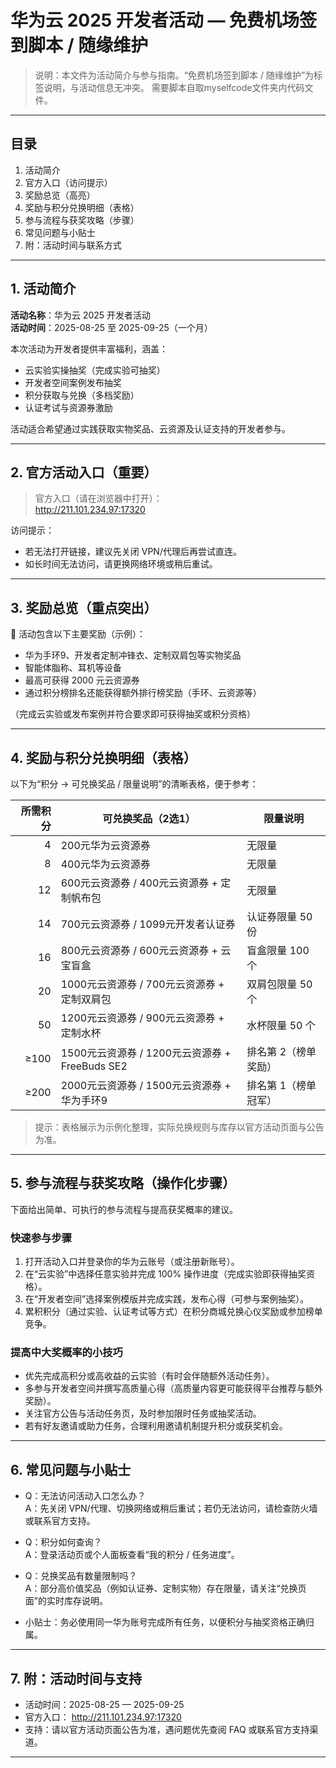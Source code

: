 # 华为云 2025 开发者活动 — 免费机场签到脚本 / 随缘维护
> 说明：本文件为活动简介与参与指南。“免费机场签到脚本 / 随缘维护”为标签说明，与活动信息无冲突。
> 需要脚本自取myselfcode文件夹内代码文件。
---
## 目录
1. 活动简介
2. 官方入口（访问提示）
3. 奖励总览（高亮）
4. 奖励与积分兑换明细（表格）
5. 参与流程与获奖攻略（步骤）
6. 常见问题与小贴士
7. 附：活动时间与联系方式
---
## 1. 活动简介
**活动名称**：华为云 2025 开发者活动  
**活动时间**：2025-08-25 至 2025-09-25（一个月）  

本次活动为开发者提供丰富福利，涵盖：
- 云实验实操抽奖（完成实验可抽奖）
- 开发者空间案例发布抽奖
- 积分获取与兑换（多档奖励）
- 认证考试与资源券激励

活动适合希望通过实践获取实物奖品、云资源及认证支持的开发者参与。

---

## 2. 官方活动入口（重要）
> 官方入口（请在浏览器中打开）：  
> http://211.101.234.97:17320

访问提示：  
- 若无法打开链接，建议先关闭 VPN/代理后再尝试直连。  
- 如长时间无法访问，请更换网络环境或稍后重试。

---

## 3. 奖励总览（重点突出）
🎁 活动包含以下主要奖励（示例）：
- 华为手环9、开发者定制冲锋衣、定制双肩包等实物奖品
- 智能体脂称、耳机等设备
- 最高可获得 2000 元云资源券
- 通过积分榜排名还能获得额外排行榜奖励（手环、云资源等）

（完成云实验或发布案例并符合要求即可获得抽奖或积分资格）

---

## 4. 奖励与积分兑换明细（表格）
以下为“积分 → 可兑换奖品 / 限量说明”的清晰表格，便于参考：

| 所需积分 | 可兑换奖品（2选1）                         | 限量说明                       |
|---------:|------------------------------------------|------------------------------|
| 4       | 200元华为云资源券                          | 无限量                       |
| 8       | 400元华为云资源券                          | 无限量                       |
| 12      | 600元云资源券 / 400元云资源券 + 定制帆布包 | 无限量                       |
| 14      | 700元云资源券 / 1099元开发者认证券         | 认证券限量 50 份             |
| 16      | 800元云资源券 / 600元云资源券 + 云宝盲盒   | 盲盒限量 100 个              |
| 20      | 1000元云资源券 / 700元云资源券 + 定制双肩包 | 双肩包限量 50 个             |
| 50      | 1200元云资源券 / 900元云资源券 + 定制水杯  | 水杯限量 50 个               |
| ≥100    | 1500元云资源券 / 1200元云资源券 + FreeBuds SE2 | 排名第 2（榜单奖励）      |
| ≥200    | 2000元云资源券 / 1500元云资源券 + 华为手环9 | 排名第 1（榜单冠军）       |

> 提示：表格展示为示例化整理，实际兑换规则与库存以官方活动页面与公告为准。

---

## 5. 参与流程与获奖攻略（操作化步骤）
下面给出简单、可执行的参与流程与提高获奖概率的建议。

### 快速参与步骤
1. 打开活动入口并登录你的华为云账号（或注册新账号）。  
2. 在“云实验”中选择任意实验并完成 100% 操作进度（完成实验即获得抽奖资格）。  
3. 在“开发者空间”选择案例模版并完成实践，发布心得（可参与案例抽奖）。  
4. 累积积分（通过实验、认证考试等方式）在积分商城兑换心仪奖励或参加榜单竞争。  

### 提高中大奖概率的小技巧
- 优先完成高积分或高收益的云实验（有时会伴随额外活动任务）。  
- 多参与开发者空间并撰写高质量心得（高质量内容更可能获得平台推荐与额外奖励）。  
- 关注官方公告与活动任务页，及时参加限时任务或抽奖活动。  
- 若有好友邀请或助力任务，合理利用邀请机制提升积分或获奖机会。

---

## 6. 常见问题与小贴士
- Q：无法访问活动入口怎么办？  
  A：先关闭 VPN/代理、切换网络或稍后重试；若仍无法访问，请检查防火墙或联系官方支持。  

- Q：积分如何查询？  
  A：登录活动页或个人面板查看“我的积分 / 任务进度”。  

- Q：兑换奖品有数量限制吗？  
  A：部分高价值奖品（例如认证券、定制实物）存在限量，请关注“兑换页面”的实时库存说明。  

- 小贴士：务必使用同一华为账号完成所有任务，以便积分与抽奖资格正确归属。

---

## 7. 附：活动时间与支持
- 活动时间：2025-08-25 — 2025-09-25  
- 官方入口： http://211.101.234.97:17320  
- 支持：请以官方活动页面公告为准，遇问题优先查阅 FAQ 或联系官方支持渠道。

---
